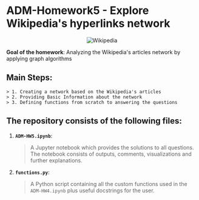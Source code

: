 # ADM-Homework5 - Explore Wikipedia's hyperlinks network


<p align="center"> 
    <img src="https://camo.githubusercontent.com/e19c873d53f273528653c1c1f577689464f844859e364cbf6e1c9c65a37c8472/68747470733a2f2f63727970746f6272696566696e672e636f6d2f77702d636f6e74656e742f75706c6f6164732f323031382f30342f57696b6970656469612d616e642d526571756573742d4e6574776f726b2d656e61626c652d646f6e6f72732d746f2d646f6e6174652d696e2d63727970746f63757272656e63792e6a7067" alt="Wikipedia">
 </p>

**Goal of the homework**: Analyzing the Wikipedia's articles network by applying graph algorithms


## Main Steps:
    > 1. Creating a network based on the Wikipedia's articles
    > 2. Providing Basic Information about the network
    > 3. Defining functions from scratch to answering the questions


## The repository consists of the following files:

1. __`ADM-HW5.ipynb`__: 
	> A Jupyter notebook which provides the solutions to all questions. The notebook consists of outputs, comments, visualizations and further explanations.
2. __`functions.py`__:
    > A Python script containing all the custom functions used in the `ADM-HW4.ipynb` plus useful docstrings for the user.  



 
